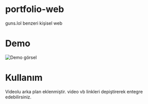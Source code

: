 # portfolio-web
guns.lol benzeri kişisel web


# Demo

![Demo görsel](https://api.apiflash.com/v1/urltoimage/cache/x1o034vr01.jpeg?access_key=89637723502442a980fbe3a60e95f1d9) 

# Kullanım 
Videolu arka plan eklenmiştir. video vb linkleri depiştirerek entegre edebilirsiniz. 
